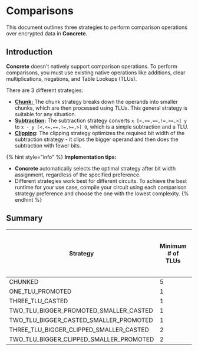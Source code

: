 # Comparisons

This document outlines three strategies to perform comparison operations over encrypted data in **Concrete.**

## Introduction

**Concrete** doesn't natively support comparison operations. To perform comparisons, you must use existing native operations like additions, clear multiplications, negations, and Table Lookups (TLUs).

There are 3 different strategies:

* [**Chunk:** ](chunk.md)The chunk strategy breaks down the operands into smaller chunks, which are then processed using TLUs. This general strategy is suitable for any situation.
* [**Subtraction**](subtraction.md)**:** The subtraction strategy converts `x [<,<=,==,!=,>=,>] y` to `x - y [<,<=,==,!=,>=,>] 0`, which is a simple subtraction and a TLU.
* [**Clipping**](clipping.md)**:** The clipping strategy optimizes the required bit width of the subtraction strategy - it clips the bigger operand and then does the subtraction with fewer bits.

{% hint style="info" %}
**Implementation tips:**

* **Concrete** automatically selects the optimal strategy after bit width assignment, regardless of the specified preference.
* Different strategies work best for different circuits. To achieve the best runtime for your use case, compile your circuit using each comparison strategy preference and choose the one with the lowest complexity.
{% endhint %}

## Summary

| Strategy                                     | Minimum # of TLUs | Maximum # of TLUs | Can increase the bit-width of the inputs |
| -------------------------------------------- | ----------------- | ----------------- | ---------------------------------------- |
| CHUNKED                                      | 5                 | 13                |                                          |
| ONE\_TLU\_PROMOTED                           | 1                 | 1                 | ✓                                        |
| THREE\_TLU\_CASTED                           | 1                 | 3                 |                                          |
| TWO\_TLU\_BIGGER\_PROMOTED\_SMALLER\_CASTED  | 1                 | 2                 | ✓                                        |
| TWO\_TLU\_BIGGER\_CASTED\_SMALLER\_PROMOTED  | 1                 | 2                 | ✓                                        |
| THREE\_TLU\_BIGGER\_CLIPPED\_SMALLER\_CASTED | 2                 | 3                 |                                          |
| TWO\_TLU\_BIGGER\_CLIPPED\_SMALLER\_PROMOTED | 2                 | 2                 | ✓                                        |
